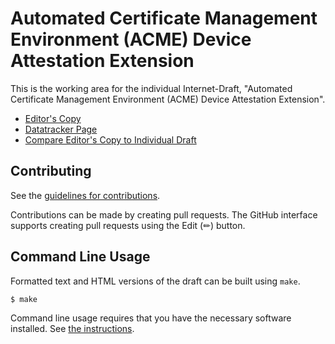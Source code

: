 # Automated Certificate Management Environment (ACME) Device Attestation Extension

This is the working area for the individual Internet-Draft, "Automated Certificate Management Environment (ACME) Device Attestation Extension".

* [Editor's Copy](https://ietf-wg-acme.github.io/draft-bweeks-acme-device-attest/#go.draft-acme-device-attest.html)
* [Datatracker Page](https://datatracker.ietf.org/doc/draft-acme-device-attest/)
* [Compare Editor's Copy to Individual Draft](https://ietf-wg-acme.github.io/draft-bweeks-acme-device-attest/#go.draft-acme-device-attest.diff)


## Contributing

See the
[guidelines for contributions](https://github.com/ietf-wg-acme/draft-bweeks-acme-device-attest/blob/main/CONTRIBUTING.md).

Contributions can be made by creating pull requests.
The GitHub interface supports creating pull requests using the Edit (✏) button.


## Command Line Usage

Formatted text and HTML versions of the draft can be built using `make`.

```sh
$ make
```

Command line usage requires that you have the necessary software installed.  See
[the instructions](https://github.com/martinthomson/i-d-template/blob/main/doc/SETUP.md).
